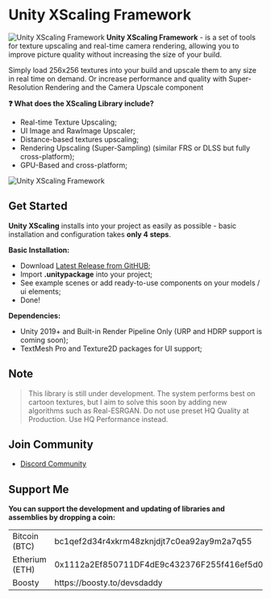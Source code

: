 # Unity XScaling Framework
![Unity XScaling Framework](https://github.com/DevsDaddy/UnityXScaling/assets/147835900/ac00e72d-923f-443e-9228-5ea5c1f52ea7)
**Unity XScaling Framework** - is a set of tools for texture upscaling and real-time camera rendering, allowing you to improve picture quality without increasing the size of your build.

Simply load 256x256 textures into your build and upscale them to any size in real time on demand. Or increase performance and quality with Super-Resolution Rendering and the Camera Upscale component

**:question: What does the XScaling Library include?**
* Real-time Texture Upscaling;
* UI Image and RawImage Upscaler;
* Distance-based textures upscaling;
* Rendering Upscaling (Super-Sampling) (similar FRS or DLSS but fully cross-platform);
* GPU-Based and cross-platform;

![Unity XScaling Framework](https://github.com/DevsDaddy/UnityXScaling/assets/147835900/b052ad0a-557a-4072-bdfe-f1934f9a3ad0)


## Get Started
**Unity XScaling** installs into your project as easily as possible - basic installation and configuration takes **only 4 steps**.

**Basic Installation:**
* Download <a href="https://github.com/DevsDaddy/UnityXScaling/releases">Latest Release from GitHUB</a>;
* Import **.unitypackage** into your project;
* See example scenes or add ready-to-use components on your models / ui elements;
* Done!

**Dependencies:**
- Unity 2019+ and Built-in Render Pipeline Only (URP and HDRP support is coming soon);
- TextMesh Pro and Texture2D packages for UI support;

## Note
> This library is still under development. The system performs best on cartoon textures, but I aim to solve this soon by adding new algorithms such as Real-ESRGAN.
> Do not use preset HQ Quality at Production. Use HQ Performance instead.

## Join Community
- <a href="https://discord.gg/xuNTKRDebx">Discord Community</a>

## Support Me
**You can support the development and updating of libraries and assemblies by dropping a coin:**
<table>
  <tr><td>Bitcoin (BTC)</td><td>bc1qef2d34r4xkrm48zknjdjt7c0ea92ay9m2a7q55</td></tr>
  <tr><td>Etherium (ETH)</td><td>0x1112a2Ef850711DF4dE9c432376F255f416ef5d0</td></tr>
  <tr><td>Boosty</td><td>https://boosty.to/devsdaddy</td></tr>
</table>
